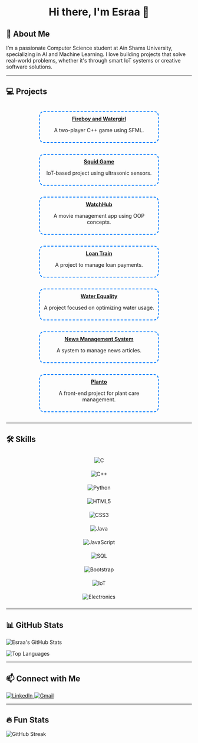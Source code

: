 <h1 align="center">Hi there, I'm Esraa 👋</h1>

<h2>🚀 About Me</h2>
<p>I’m a passionate Computer Science student at Ain Shams University, specializing in AI and Machine Learning. I love building projects that solve real-world problems, whether it's through smart IoT systems or creative software solutions.</p>

---

<h2>💻 Projects</h2>
<div style="display: flex; flex-wrap: wrap; justify-content: center;">
  <div style="margin: 15px; width: 300px; border: 2px dashed #007bff; border-radius: 12px; padding: 10px; text-align: center; transition: transform 0.2s;">
    <a href="#fireboy-and-watergirl"><b>Fireboy and Watergirl</b></a>
    <p>A two-player C++ game using SFML.</p>
  </div>
  <div style="margin: 15px; width: 300px; border: 2px dashed #007bff; border-radius: 12px; padding: 10px; text-align: center; transition: transform 0.2s;">
    <a href="#squid-game"><b>Squid Game</b></a>
    <p>IoT-based project using ultrasonic sensors.</p>
  </div>
  <div style="margin: 15px; width: 300px; border: 2px dashed #007bff; border-radius: 12px; padding: 10px; text-align: center; transition: transform 0.2s;">
    <a href="#watchhub"><b>WatchHub</b></a>
    <p>A movie management app using OOP concepts.</p>
  </div>
  <div style="margin: 15px; width: 300px; border: 2px dashed #007bff; border-radius: 12px; padding: 10px; text-align: center; transition: transform 0.2s;">
    <a href="#loan-train"><b>Loan Train</b></a>
    <p>A project to manage loan payments.</p>
  </div>
  <div style="margin: 15px; width: 300px; border: 2px dashed #007bff; border-radius: 12px; padding: 10px; text-align: center; transition: transform 0.2s;">
    <a href="#water-equality"><b>Water Equality</b></a>
    <p>A project focused on optimizing water usage.</p>
  </div>
  <div style="margin: 15px; width: 300px; border: 2px dashed #007bff; border-radius: 12px; padding: 10px; text-align: center; transition: transform 0.2s;">
    <a href="#news-management-system"><b>News Management System</b></a>
    <p>A system to manage news articles.</p>
  </div>
  <div style="margin: 15px; width: 300px; border: 2px dashed #007bff; border-radius: 12px; padding: 10px; text-align: center; transition: transform 0.2s;">
    <a href="#planto"><b>Planto</b></a>
    <p>A front-end project for plant care management.</p>
  </div>
</div>


---
<h2>🛠️ Skills</h2>
<div style="display: flex; flex-direction: column; align-items: center;">
  <div style="margin: 10px;">
    <img src="https://img.shields.io/badge/-C-00599C?style=for-the-badge&logo=c&logoColor=white" alt="C" />
  </div>
  <div style="margin: 10px;">
    <img src="https://img.shields.io/badge/-C++-00599C?style=for-the-badge&logo=cplusplus&logoColor=white" alt="C++" />
  </div>
  <div style="margin: 10px;">
    <img src="https://img.shields.io/badge/-Python-3776AB?style=for-the-badge&logo=python&logoColor=white" alt="Python" />
  </div>
  <div style="margin: 10px;">
    <img src="https://img.shields.io/badge/-HTML5-E34F26?style=for-the-badge&logo=html5&logoColor=white" alt="HTML5" />
  </div>
  <div style="margin: 10px;">
    <img src="https://img.shields.io/badge/-CSS3-1572B6?style=for-the-badge&logo=css3&logoColor=white" alt="CSS3" />
  </div>
  <div style="margin: 10px;">
    <img src="https://img.shields.io/badge/-Java-007396?style=for-the-badge&logo=java&logoColor=white" alt="Java" />
  </div>
  <div style="margin: 10px;">
    <img src="https://img.shields.io/badge/-JavaScript-F7DF1E?style=for-the-badge&logo=javascript&logoColor=black" alt="JavaScript" />
  </div>
  <div style="margin: 10px;">
    <img src="https://img.shields.io/badge/-SQL-4479A1?style=for-the-badge&logo=mysql&logoColor=white" alt="SQL" />
  </div>
  <div style="margin: 10px;">
    <img src="https://img.shields.io/badge/-Bootstrap-563D7C?style=for-the-badge&logo=bootstrap&logoColor=white" alt="Bootstrap" />
  </div>
  <div style="margin: 10px;">
    <img src="https://img.shields.io/badge/-IoT-FF7F50?style=for-the-badge&logo=iot&logoColor=white" alt="IoT" />
  </div>
  <div style="margin: 10px;">
    <img src="https://img.shields.io/badge/-Electronics-008080?style=for-the-badge&logo=electronics&logoColor=white" alt="Electronics" />
  </div>
</div>




---

<h2>📊 GitHub Stats</h2>
<p>
  <img src="https://github-readme-stats.vercel.app/api?username=EsraaTaha&show_icons=true&theme=radical" alt="Esraa's GitHub Stats" />
</p>
<p>
  <img src="https://github-readme-stats.vercel.app/api/top-langs/?username=EsraaTaha&layout=compact&theme=radical" alt="Top Languages" />
</p>

---

<h2>📫 Connect with Me</h2>
<p>
  <a href="https://www.linkedin.com/in/esraa-taha/">
    <img src="https://img.shields.io/badge/LinkedIn-EsraaTaha-blue?style=flat&logo=linkedin" alt="LinkedIn" />
  </a>
  <a href="mailto:esraa.taha@gmail.com">
    <img src="https://img.shields.io/badge/Gmail-EsraaTaha-red?style=flat&logo=gmail" alt="Gmail" />
  </a>
</p>

---

<h2>🔥 Fun Stats</h2>
<p>
  <img src="https://github-readme-streak-stats.herokuapp.com/?user=EsraaTaha&theme=radical" alt="GitHub Streak" />
</p>
